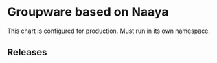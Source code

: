 # Groupware based on Naaya

This chart is configured for production. Must run in its own namespace.

## Releases


